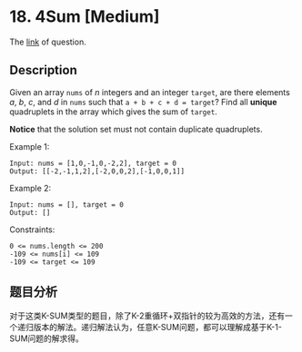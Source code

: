 # 18. 4Sum [Medium]

The [link](https://leetcode.com/problems/4sum/) of question.

## Description

Given an array `nums` of *n* integers and an integer `target`, are there elements *a*, *b*, *c*, and *d* in `nums` such that `a + b + c + d = target`? Find all **unique** quadruplets in the array which gives the sum of `target`.

**Notice** that the solution set must not contain duplicate quadruplets.

Example 1:
```
Input: nums = [1,0,-1,0,-2,2], target = 0
Output: [[-2,-1,1,2],[-2,0,0,2],[-1,0,0,1]]
```

Example 2:
```
Input: nums = [], target = 0
Output: []
```

Constraints:
```
0 <= nums.length <= 200
-109 <= nums[i] <= 109
-109 <= target <= 109
```

## 题目分析

对于这类K-SUM类型的题目，除了K-2重循环+双指针的较为高效的方法，还有一个递归版本的解法。递归解法认为，任意K-SUM问题，都可以理解成基于K-1-SUM问题的解求得。